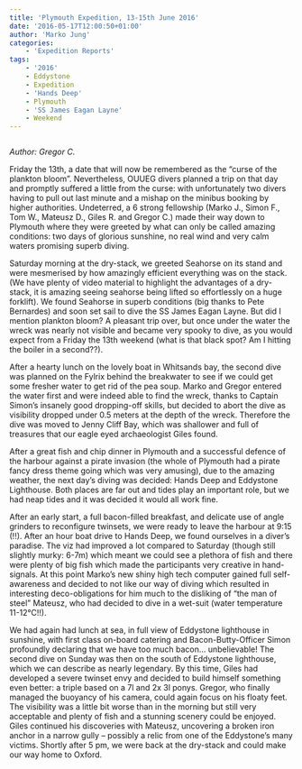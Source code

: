 ```yaml
---
title: 'Plymouth Expedition, 13-15th June 2016'
date: '2016-05-17T12:00:50+01:00'
author: 'Marko Jung'
categories:
    - 'Expedition Reports'
tags:
    - '2016'
    - Eddystone
    - Expedition
    - 'Hands Deep'
    - Plymouth
    - 'SS James Eagan Layne'
    - Weekend
---
```


![]()

*Author: Gregor C.*

Friday the 13th, a date that will now be remembered as the “curse of the plankton bloom”. Nevertheless, OUUEG divers planned a <span class="il">trip</span> on that day and promptly suffered a little from the curse: with unfortunately two divers having to pull out last minute and a mishap on the minibus booking by higher authorities. Undeterred, a 6 strong fellowship (Marko J., Simon F., Tom W., Mateusz D., Giles R. and Gregor C.) made their way down to Plymouth where they were greeted by what can only be called amazing conditions: two days of glorious sunshine, no real wind and very calm waters promising superb diving.

Saturday morning at the dry-stack, we greeted Seahorse on its stand and were mesmerised by how amazingly efficient everything was on the stack. (We have plenty of video material to highlight the advantages of a dry-stack, it is amazing seeing seahorse being lifted so effortlessly on a huge forklift). We found Seahorse in superb conditions (big thanks to Pete Bernardes) and soon set sail to dive the SS James Eagan Layne. But did I mention plankton bloom? A pleasant <span class="il">trip</span> over, but once under the water the wreck was nearly not visible and became very spooky to dive, as you would expect from a Friday the 13th weekend (what is that black spot? Am I hitting the boiler in a second??).

<span class="im">After a hearty lunch on the lovely boat in Whitsands bay, the second dive was planned on the Fylrix behind the breakwater to see if we could get some fresher water to get rid of the pea soup. Marko and Gregor entered the water first and were indeed able to find the wreck, thanks to Captain Simon’s insanely good dropping-off skills, but decided to abort the dive as visibility dropped under 0.5 meters at the depth of the wreck. Therefore the dive was moved to Jenny Cliff Bay, which was shallower and full of treasures that our eagle eyed archaeologist Giles found.</span>

<span class="im">After a great fish and chip dinner in Plymouth and a successful defence of the harbour against a pirate invasion (the whole of Plymouth had a pirate fancy dress theme going which was very amusing), due to the amazing weather, the next day’s diving was decided: Hands Deep and Eddystone Lighthouse. Both places are far out and tides play an important role, but we had neap tides and it was decided it would all work fine.</span>

<span class="im">After an early start, a full bacon-filled breakfast, and delicate use of angle grinders to reconfigure twinsets, we were ready to leave the harbour at 9:15 (!!). After an hour boat drive to Hands Deep, we found ourselves in a diver’s paradise. The viz had improved a lot compared to Saturday (though still slightly murky: 6-7m) which meant we could see a plethora of fish and there were plenty of big fish which made the participants very creative in hand-signals. At this point Marko’s new shiny high tech computer gained full self-awareness and decided to not like our way of diving which resulted in interesting deco-obligations for him much to the disliking of “the man of steel” Mateusz, who had decided to dive in a wet-suit (water temperature 11-12°C!!).</span>

<span class="im">We had again had lunch at sea, in full view of Eddystone lighthouse in sunshine, with first class on-board catering and Bacon-Butty-Officer Simon profoundly declaring that we have too much bacon… unbelievable! </span>The second dive on Sunday was then on the south of Eddystone lighthouse, which we can describe as nearly legendary. By this time, Giles had developed a severe twinset envy and decided to build himself something even better: a triple based on a 7l and 2x 3l ponys. Gregor, who finally managed the buoyancy of his camera, could again focus on his floaty feet. The visibility was a little bit worse than in the morning but still very acceptable and plenty of fish and a stunning scenery could be enjoyed. Giles continued his discoveries with Mateusz, uncovering a broken iron anchor in a narrow gully – possibly a relic from one of the Eddystone’s many victims. Shortly after 5 pm, we were back at the dry-stack and could make our way home to Oxford.

